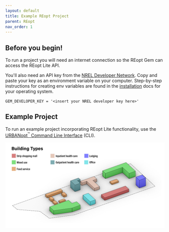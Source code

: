 ```yaml
---
layout: default
title: Example REopt Project
parent: REopt
nav_order: 1
---
```


## Before you begin!

To run a project you will need an internet connection so the REopt Gem can access the REopt Lite API.

You'll also need an API key from the [NREL Developer Network](https://developer.nrel.gov/). Copy and paste your key as an environment variable on your computer. Step-by-step instructions for creating env variables are found in the [installation](../installation/installation.md) docs for your operating system.

    GEM_DEVELOPER_KEY = '<insert your NREL developer key here>'

## Example Project    
To run an example project incorporating REopt Lite functionality, use the [URBANopt<sup>&trade;</sup> Command Line Interface](../usage/run_project.md) (CLI).

![example_project_layout](../doc_files/building_types_ISO_no_res.jpg)
